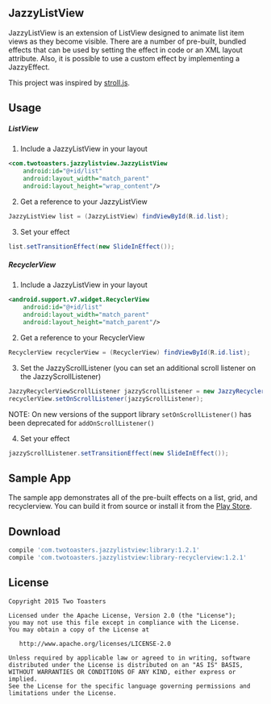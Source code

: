 JazzyListView
-------------

JazzyListView is an extension of ListView designed to animate list item views as
they become visible. There are a number of pre-built, bundled effects that can be used
by setting the effect in code or an XML layout attribute. Also, it is possible to use a
custom effect by implementing a JazzyEffect.

This project was inspired by [stroll.js](http://lab.hakim.se/scroll-effects).

Usage
-----

##### ListView

1) Include a JazzyListView in your layout

```xml
<com.twotoasters.jazzylistview.JazzyListView
    android:id="@+id/list"
    android:layout_width="match_parent"
    android:layout_height="wrap_content"/>
```

2) Get a reference to your JazzyListView

```java
JazzyListView list = (JazzyListView) findViewById(R.id.list);
```

3) Set your effect

```java
list.setTransitionEffect(new SlideInEffect());
```

##### RecyclerView

1) Include a JazzyListView in your layout

```xml
<android.support.v7.widget.RecyclerView
    android:id="@+id/list"
    android:layout_width="match_parent"
    android:layout_height="match_parent"/>
```

2) Get a reference to your RecyclerView

```java
RecyclerView recyclerView = (RecyclerView) findViewById(R.id.list);
```

3) Set the JazzyScrollListener (you can set an additional scroll listener on the JazzyScrollListener)

```java
JazzyRecyclerViewScrollListener jazzyScrollListener = new JazzyRecyclerViewScrollListener();
recyclerView.setOnScrollListener(jazzyScrollListener);
```

NOTE: On new versions of the support library `setOnScrollListener()` has been deprecated for `addOnScrollListener()`

4) Set your effect

```java
jazzyScrollListener.setTransitionEffect(new SlideInEffect());
```

Sample App
----------

The sample app demonstrates all of the pre-built effects on a list, grid, and recyclerview. You can build it from source or install it from the [Play Store](https://play.google.com/store/apps/details?id=com.twotoasters.jazzylistview.sample).

Download
--------

```groovy
compile 'com.twotoasters.jazzylistview:library:1.2.1'
compile 'com.twotoasters.jazzylistview:library-recyclerview:1.2.1'
```

License
-------

    Copyright 2015 Two Toasters

    Licensed under the Apache License, Version 2.0 (the "License");
    you may not use this file except in compliance with the License.
    You may obtain a copy of the License at

       http://www.apache.org/licenses/LICENSE-2.0

    Unless required by applicable law or agreed to in writing, software
    distributed under the License is distributed on an "AS IS" BASIS,
    WITHOUT WARRANTIES OR CONDITIONS OF ANY KIND, either express or implied.
    See the License for the specific language governing permissions and
    limitations under the License.
